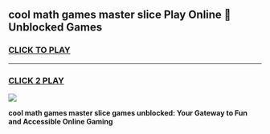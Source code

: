 
## cool math games master slice Play Online 👋 Unblocked Games
<h3>
<a href="https://news.freeplayer.one?title=cool_math_games_master_slice&ref=17CMG">CLICK TO PLAY</a></h3>
<hr>

<h3>
<a href="https://news.freeplayer.one?title=cool_math_games_master_slice&ref=17CMG">CLICK 2 PLAY</a>
  
</h3>

<a href="https://news.freeplayer.one?title=cool_math_games_master_slice&ref=17CMG/"><img src="https://clearcache.store/games.png"></a>


**cool math games master slice games unblocked: Your Gateway to Fun and Accessible Online Gaming**
